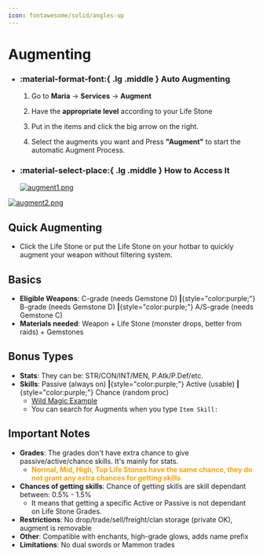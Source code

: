 ```yaml
---
icon: fontawesome/solid/angles-up
---
```


# Augmenting

<div class="grid cards" markdown>

- ### :material-format-font:{ .lg .middle } __Auto Augmenting__
    1. Go to **Maria** -> **Services** -> **Augment**

    2. Have the **appropriate level** according to your Life Stone
    
    3. Put in the items and click the big arrow on the right.
    
    4. Select the augments you want and Press **"Augment"** to start the automatic Augment Process.

- ### :material-select-place:{ .lg .middle } __How to Access It__
    [![augment1.png](https://i.postimg.cc/5N124tvT/augment1.png)](https://postimg.cc/4nLgwsWQ)
    
    
</div>

[![augment2.png](https://i.postimg.cc/SQcKb9Xc/augment2.png)](https://postimg.cc/yWYKFkyN)

## Quick Augmenting

- Click the Life Stone or put the Life Stone on your hotbar to quickly augment your weapon without filtering system.

## Basics
- **Eligible Weapons**: C-grade (needs Gemstone D) **|**{style="color:purple;"} B-grade (needs Gemstone D) **|**{style="color:purple;"} A/S-grade (needs Gemstone C)
- **Materials needed**: Weapon + Life Stone (monster drops, better from raids) + Gemstones

## Bonus Types
- **Stats**: They can be: STR/CON/INT/MEN, P.Atk/P.Def/etc.
- **Skills**: Passive (always on) **|**{style="color:purple;"} Active (usable) **|**{style="color:purple;"} Chance (random proc)
    - [Wild Magic Example](https://lineage2wiki.org/interlude/skill/3142/item-skill-wild-magic/) 
    - You can search for Augments when you type `Item Skill: `

## Important Notes
- **Grades**: The grades don't have extra chance to give passive/active/chance skills. It's mainly for stats.
    - <strong style="color:orange;">Normal, Mid, High, Top Life Stones have the same chance, they do not grant any extra chances for getting skills</strong>
- **Chances of getting skills**: Chance of getting skills are skill dependant between: 0.5% - 1.5%
    - It means that getting a specific Active or Passive is not dependant on Life Stone Grades.
- **Restrictions**: No drop/trade/sell/freight/clan storage (private OK), augment is removable
- **Other**: Compatible with enchants, high-grade glows, adds name prefix
- **Limitations**: No dual swords or Mammon trades